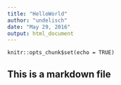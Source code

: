 ```yaml
---
title: "HelloWorld"
author: "undelisch"
date: "May 29, 2016"
output: html_document
---
```


```{r setup, include=FALSE}
knitr::opts_chunk$set(echo = TRUE)
```

## This is a markdown file